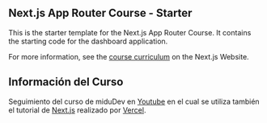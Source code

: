 ## Next.js App Router Course - Starter

This is the starter template for the Next.js App Router Course. It contains the starting code for the dashboard application.

For more information, see the [course curriculum](https://nextjs.org/learn) on the Next.js Website.

## Información del Curso

Seguimiento del curso de miduDev en [Youtube](https://www.youtube.com/watch?v=jMy4pVZMyLM&list=PLUofhDIg_38poFpsV-xAbWUbW1urNmY_I) en el cual se utiliza también el tutorial de [Next.js](https://nextjs.org/learn) realizado por [Vercel](https://vercel.com).